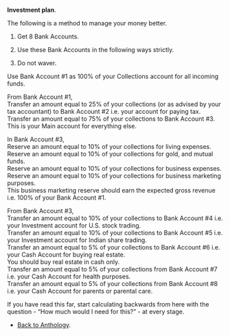 **Investment plan**.  

The following is a method to manage your money better.  

1.   Get 8 Bank Accounts.  

2.   Use these Bank Accounts in the following ways strictly.  

3.   Do not waver.  

Use Bank Account #1 as 100% of your Collections account for all incoming funds.  

From Bank Account #1,  
Transfer an amount equal to 25% of your collections (or as advised by your tax accountant) to Bank Account #2 i.e. your account for paying tax.  
Transfer an amount equal to 75% of your collections to Bank Account #3.  
This is your Main account for everything else.  

In Bank Account #3,  
Reserve an amount equal to 10% of your collections for living expenses.  
Reserve an amount equal to 10% of your collections for gold, and mutual funds.  
Reserve an amount equal to 10% of your collections for business expenses.  
Reserve an amount equal to 10% of your collections for business marketing purposes.  
This business marketing reserve should earn the expected gross revenue i.e. 100% of your Bank Account #1.  

From Bank Account #3,  
Transfer an amount equal to 10% of your collections to Bank Account #4 i.e. your Investment account for U.S. stock trading.  
Transfer an amount equal to 10% of your collections to Bank Account #5 i.e. your Investment account for Indian share trading.  
Transfer an amount equal to 5% of your collections to Bank Account #6 i.e. your Cash Account for buying real estate.  
You should buy real estate in cash only.  
Transfer an amount equal to 5% of your collections from Bank Account #7 i.e. your Cash Account for health purposes.  
Transfer an amount equal to 5% of your collections from Bank Account #8 i.e. your Cash Account for parents or parental care.  

If you have read this far, start calculating backwards from here with the question - “How much would I need for this?” - at every stage.  

- <a href="https://kushalsamant.github.io/anthology.html">Back to Anthology</a>.  

